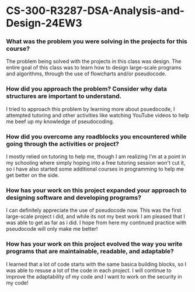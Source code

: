 # CS-300-R3287-DSA-Analysis-and-Design-24EW3

<h3>What was the problem you were solving in the projects for this course?</h3>
<p>The problem being solved with the projects in this class was design. The entire goal of this class was to learn how to design large-scale programs and algorithms, through the use of flowcharts and/or pseudocode.</p>
<h3>How did you approach the problem? Consider why data structures are important to understand.</h3>
<p>I tried to approach this problem by learning more about psuedocode, I attempted tutoring and other activities like watching YouTube videos to help me beef up my knowledge of pseudocoding.</p>
<h3>How did you overcome any roadblocks you encountered while going through the activities or project?</h3>
<p>I mostly relied on tutoring to help me, though I am realizing I'm at a point in my schooling where simply hoping into a free tutoring session won't cut it, so i have also started some additional courses in programming to help me get better on the side.</p>
<h3>How has your work on this project expanded your approach to designing software and developing programs?</h3>
<p>I can definitely appreciate the use of pseudocode now. This was the first large-scale project i did, and while its not my best work I am pleased that I was able to get as far as i did. I hope from here my continued practice with pseudocode will only make me better!</p>
<h3>How has your work on this project evolved the way you write programs that are maintainable, readable, and adaptable?</h3>
<p>I learned that a lot of code starts with the same basica building blocks, so I was able to resuse a lot of the code in each project. I will continue to improve the adaptability of my code and I want to work on the security in my code!</p>
